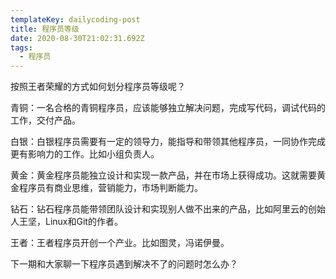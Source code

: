 ```yaml
---
templateKey: dailycoding-post
title: 程序员等级
date: 2020-08-30T21:02:31.692Z
tags:
  - 程序员
---
```

按照王者荣耀的方式如何划分程序员等级呢？

青铜：一名合格的青铜程序员，应该能够独立解决问题，完成写代码，调试代码的工作，交付产品。

白银：白银程序员需要有一定的领导力，能指导和带领其他程序员，一同协作完成更有影响力的工作。比如小组负责人。

黄金：黄金程序员能独立设计和实现一款产品，并在市场上获得成功。这就需要黄金程序员有商业思维，营销能力，市场判断能力。

钻石：钻石程序员能带领团队设计和实现别人做不出来的产品，比如阿里云的创始人王坚，Linux和Git的作者。

王者：王者程序员开创一个产业。比如图灵，冯诺伊曼。

下一期和大家聊一下程序员遇到解决不了的问题时怎么办？
